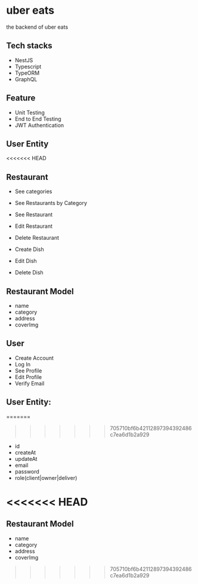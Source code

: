 # uber eats 

the backend of uber eats 

## Tech stacks 
- NestJS
- Typescript
- TypeORM
- GraphQL

## Feature
- Unit Testing
- End to End Testing
- JWT Authentication

## User Entity

<<<<<<< HEAD
## Restaurant 
- See categories
- See Restaurants by Category 
- See Restaurant

- Edit Restaurant
- Delete Restaurant

- Create Dish
- Edit Dish
- Delete Dish

## Restaurant Model
- name
- category
- address
- coverImg

## User 

- Create Account
- Log In
- See Profile
- Edit Profile
- Verify Email

## User Entity:
=======
>>>>>>> 705710bf6b42112897394392486c7ea6d1b2a929
- id
- createAt
- updateAt
- email
- password
- role(client|owner|deliver)


<<<<<<< HEAD
=======
## Restaurant Model

- name
- category
- address
- coverImg
>>>>>>> 705710bf6b42112897394392486c7ea6d1b2a929
